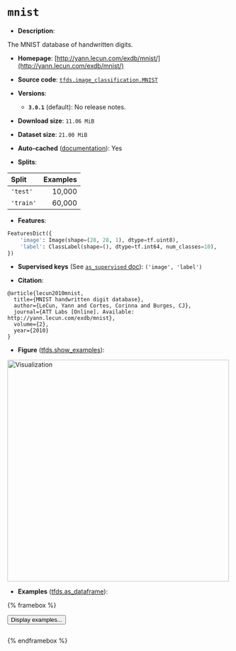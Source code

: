 <div itemscope itemtype="http://schema.org/Dataset">
  <div itemscope itemprop="includedInDataCatalog" itemtype="http://schema.org/DataCatalog">
    <meta itemprop="name" content="TensorFlow Datasets" />
  </div>
  <meta itemprop="name" content="mnist" />
  <meta itemprop="description" content="The MNIST database of handwritten digits.&#10;&#10;To use this dataset:&#10;&#10;```python&#10;import tensorflow_datasets as tfds&#10;&#10;ds = tfds.load(&#x27;mnist&#x27;, split=&#x27;train&#x27;)&#10;for ex in ds.take(4):&#10;  print(ex)&#10;```&#10;&#10;See [the guide](https://www.tensorflow.org/datasets/overview) for more&#10;informations on [tensorflow_datasets](https://www.tensorflow.org/datasets).&#10;&#10;&lt;img src=&quot;https://storage.googleapis.com/tfds-data/visualization/fig/mnist-3.0.1.png&quot; alt=&quot;Visualization&quot; width=&quot;500px&quot;&gt;&#10;&#10;" />
  <meta itemprop="url" content="https://www.tensorflow.org/datasets/catalog/mnist" />
  <meta itemprop="sameAs" content="http://yann.lecun.com/exdb/mnist/" />
  <meta itemprop="citation" content="@article{lecun2010mnist,&#10;  title={MNIST handwritten digit database},&#10;  author={LeCun, Yann and Cortes, Corinna and Burges, CJ},&#10;  journal={ATT Labs [Online]. Available: http://yann.lecun.com/exdb/mnist},&#10;  volume={2},&#10;  year={2010}&#10;}" />
</div>

# `mnist`

*   **Description**:

The MNIST database of handwritten digits.

*   **Homepage**:
    [http://yann.lecun.com/exdb/mnist/](http://yann.lecun.com/exdb/mnist/)

*   **Source code**:
    [`tfds.image_classification.MNIST`](https://github.com/tensorflow/datasets/tree/master/tensorflow_datasets/image_classification/mnist.py)

*   **Versions**:

    *   **`3.0.1`** (default): No release notes.

*   **Download size**: `11.06 MiB`

*   **Dataset size**: `21.00 MiB`

*   **Auto-cached**
    ([documentation](https://www.tensorflow.org/datasets/performances#auto-caching)):
    Yes

*   **Splits**:

Split     | Examples
:-------- | -------:
`'test'`  | 10,000
`'train'` | 60,000

*   **Features**:

```python
FeaturesDict({
    'image': Image(shape=(28, 28, 1), dtype=tf.uint8),
    'label': ClassLabel(shape=(), dtype=tf.int64, num_classes=10),
})
```

*   **Supervised keys** (See
    [`as_supervised` doc](https://www.tensorflow.org/datasets/api_docs/python/tfds/load#args)):
    `('image', 'label')`

*   **Citation**:

```
@article{lecun2010mnist,
  title={MNIST handwritten digit database},
  author={LeCun, Yann and Cortes, Corinna and Burges, CJ},
  journal={ATT Labs [Online]. Available: http://yann.lecun.com/exdb/mnist},
  volume={2},
  year={2010}
}
```

*   **Figure**
    ([tfds.show_examples](https://www.tensorflow.org/datasets/api_docs/python/tfds/visualization/show_examples)):

<img src="https://storage.googleapis.com/tfds-data/visualization/fig/mnist-3.0.1.png" alt="Visualization" width="500px">

*   **Examples**
    ([tfds.as_dataframe](https://www.tensorflow.org/datasets/api_docs/python/tfds/as_dataframe)):

<!-- mdformat off(HTML should not be auto-formatted) -->

{% framebox %}

<button id="displaydataframe">Display examples...</button>
<div id="dataframecontent" style="overflow-x:scroll"></div>
<script src="https://www.gstatic.com/external_hosted/jquery2.min.js"></script>
<script>
var url = "https://storage.googleapis.com/tfds-data/visualization/dataframe/mnist-3.0.1.html";
$(document).ready(() => {
  $("#displaydataframe").click((event) => {
    // Disable the button after clicking (dataframe loaded only once).
    $("#displaydataframe").prop("disabled", true);

    // Pre-fetch and display the content
    $.get(url, (data) => {
      $("#dataframecontent").html(data);
    }).fail(() => {
      $("#dataframecontent").html(
        'Error loading examples. If the error persist, please open '
        + 'a new issue.'
      );
    });
  });
});
</script>

{% endframebox %}

<!-- mdformat on -->
